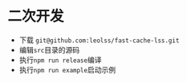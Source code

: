 <!--
 * @Author: 李闪闪
 * @Date: 2021-09-26 15:17:25
 * @Email: lishanshan6@jd.com
 * @LastEditors: 李闪闪
 * @LastEditTime: 2021-09-26 15:20:39
 * @Description: 
-->
# 二次开发

- 下载 `git@github.com:leolss/fast-cache-lss.git`
- 编辑`src`目录的源码
- 执行`npm run release`编译
- 执行`npm run example`启动示例


